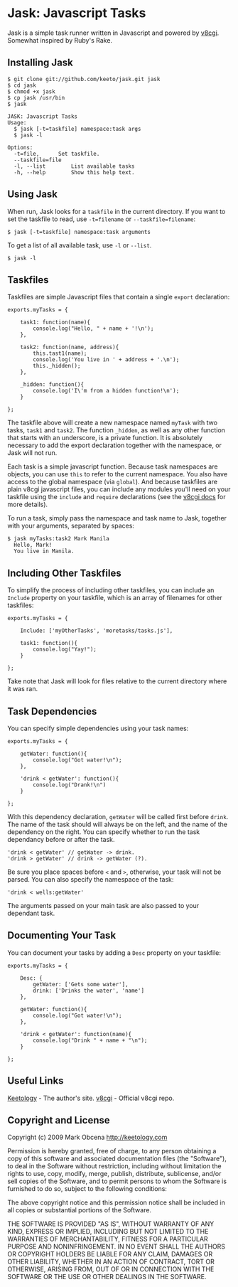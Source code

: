 Jask: Javascript Tasks
======================

Jask is a simple task runner written in Javascript and powered by [v8cgi](http://code.google.com/p/v8cgi/). Somewhat inspired by Ruby's Rake.


Installing Jask
---------------

	$ git clone git://github.com/keeto/jask.git jask
	$ cd jask
	$ chmod +x jask
	$ cp jask /usr/bin
	$ jask
	
	JASK: Javascript Tasks
	Usage:
	  $ jask [-t=taskfile] namespace:task args
	  $ jask -l

	Options:
	  -t=file,		Set taskfile.
	  --taskfile=file
	  -l, --list		List available tasks
	  -h, --help		Show this help text.


Using Jask
----------

When run, Jask looks for a `taskfile` in the current directory. If you want to set the taskfile to read, use `-t=filename` or `--taskfile=filename`:
	
	$ jask [-t=taskfile] namespace:task arguments
	
To get a list of all available task, use `-l` or `--list`.

	$ jask -l


Taskfiles
---------

Taskfiles are simple Javascript files that contain a single `export` declaration:

	exports.myTasks = {
		
		task1: function(name){
			console.log("Hello, " + name + '!\n');
		},
		
		task2: function(name, address){
			this.tast1(name);
			console.log('You live in ' + address + '.\n');
			this._hidden();
		},
		
		_hidden: function(){
			console.log('I\'m from a hidden function!\n');
		}
		
	};

The taskfile above will create a new namespace named `myTask` with two tasks, `task1` and `task2`. The function `_hidden`, as well as any other function that starts with an underscore, is a private function. It is absolutely necessary to add the export declaration together with the namespace, or Jask will not run.

Each task is a simple javascript function. Because task namespaces are objects, you can use `this` to refer to the current namespace. You also have access to the global namespace (via `global`). And because taskfiles are plain v8cgi javascript files, you can include any modules you'll need on your taskfile using the `include` and `require` declarations (see the [v8cgi docs](http://code.google.com/p/v8cgi/wiki/API) for more details).

To run a task, simply pass the namespace and task name to Jask, together with your arguments, separated by spaces:

	$ jask myTasks:task2 Mark Manila
	  Hello, Mark!
	  You live in Manila.


Including Other Taskfiles
-------------------------

To simplify the process of including other taskfiles, you can include an `Include` property on your taskfile, which is an array of filenames for other taskfiles:

	exports.myTasks = {
		
		Include: ['myOtherTasks', 'moretasks/tasks.js'],
	
		task1: function(){
			console.log("Yay!");
		}
	
	};

Take note that Jask will look for files relative to the current directory where it was ran.


Task Dependencies
-----------------

You can specify simple dependencies using your task names:

	exports.myTasks = {
	
		getWater: function(){
			console.log("Got water!\n");
		},
	
		'drink < getWater': function(){
			console.log("Drank!\n")
		}
	
	};

With this dependency declaration, `getWater` will be called first before `drink`. The name of the task should will always be on the left, and the name of the dependency on the right. You can specify whether to run the task dependancy before or after the task.

	'drink < getWater' // getWater -> drink.
	'drink > getWater' // drink -> getWater (?).

Be sure you place spaces before `<` and `>`, otherwise, your task will not be parsed. You can also specify the namespace of the task:

	'drink < wells:getWater'

The arguments passed on your main task are also passed to your dependant task.


Documenting Your Task
---------------------

You can document your tasks by adding a `Desc` property on your taskfile:

	exports.myTasks = {
		
		Desc: {
			getWater: ['Gets some water'],
			drink: ['Drinks the water', 'name']
		},
	
		getWater: function(){
			console.log("Got water!\n");
		},
	
		'drink < getWater': function(name){
			console.log("Drink " + name + "\n");
		}
	
	};


Useful Links
------------
[Keetology](http://keetology.com) - The author's site.
[v8cgi](http://code.google.com/p/v8cgi/) - Official v8cgi repo.


Copyright and License
---------------------

Copyright (c) 2009 Mark Obcena <http://keetology.com>

Permission is hereby granted, free of charge, to any person
obtaining a copy of this software and associated documentation
files (the "Software"), to deal in the Software without
restriction, including without limitation the rights to use,
copy, modify, merge, publish, distribute, sublicense, and/or sell
copies of the Software, and to permit persons to whom the
Software is furnished to do so, subject to the following
conditions:

The above copyright notice and this permission notice shall be
included in all copies or substantial portions of the Software.

THE SOFTWARE IS PROVIDED "AS IS", WITHOUT WARRANTY OF ANY KIND,
EXPRESS OR IMPLIED, INCLUDING BUT NOT LIMITED TO THE WARRANTIES
OF MERCHANTABILITY, FITNESS FOR A PARTICULAR PURPOSE AND
NONINFRINGEMENT. IN NO EVENT SHALL THE AUTHORS OR COPYRIGHT
HOLDERS BE LIABLE FOR ANY CLAIM, DAMAGES OR OTHER LIABILITY,
WHETHER IN AN ACTION OF CONTRACT, TORT OR OTHERWISE, ARISING
FROM, OUT OF OR IN CONNECTION WITH THE SOFTWARE OR THE USE OR
OTHER DEALINGS IN THE SOFTWARE.
